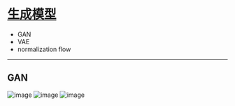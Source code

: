 # [生成模型](https://github.com/iLovEing/notebook/issues/19)

- GAN
- VAE
- normalization flow

---

## GAN
![image](https://user-images.githubusercontent.com/109459299/225289974-55eac93d-cf5f-43fd-9fbc-70b1dde0c9fa.png)
![image](https://user-images.githubusercontent.com/109459299/225290210-7a0dd87f-26bf-4e08-89b1-a37e004c69d3.png)
![image](https://user-images.githubusercontent.com/109459299/225290130-dd115a67-2a6b-442b-ba2f-e6147598492c.png)

